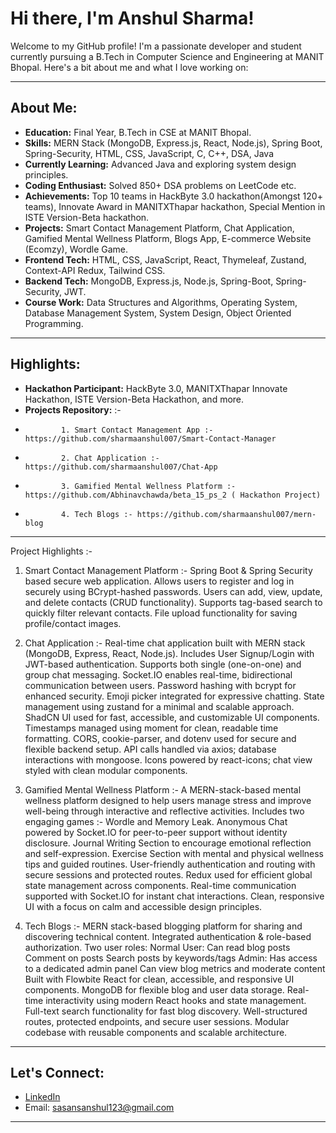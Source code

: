 # Hi there, I'm Anshul Sharma! 

Welcome to my GitHub profile! I'm a passionate developer and student currently pursuing a B.Tech in Computer Science and Engineering at MANIT Bhopal. Here's a bit about me and what I love working on:

---

## About Me:
- **Education:** Final Year, B.Tech in CSE at MANIT Bhopal.
- **Skills:** MERN Stack (MongoDB, Express.js, React, Node.js), Spring Boot, Spring-Security, HTML, CSS, JavaScript, C, C++, DSA, Java
- **Currently Learning:** Advanced Java and exploring system design principles.
- **Coding Enthusiast:** Solved 850+ DSA problems on LeetCode etc.
- **Achievements:** Top 10 teams in HackByte 3.0 hackathon(Amongst 120+ teams), Innovate Award in MANITXThapar hackathon, Special Mention in ISTE Version-Beta hackathon.
- **Projects:** Smart Contact Management Platform, Chat Application, Gamified Mental Wellness Platform, Blogs App, E-commerce Website (Ecomzy), Wordle Game.
- **Frontend Tech:** HTML, CSS, JavaScript, React, Thymeleaf, Zustand, Context-API Redux, Tailwind CSS.
- **Backend Tech:** MongoDB, Express.js, Node.js, Spring-Boot, Spring-Security, JWT.
- **Course Work:** Data Structures and Algorithms, Operating System, Database Management System, System Design, Object Oriented Programming.
---

##  Highlights:
- **Hackathon Participant:** HackByte 3.0, MANITXThapar Innovate Hackathon, ISTE Version-Beta Hackathon, and more.
- **Projects Repository:** :-
-             1. Smart Contact Management App :- https://github.com/sharmaanshul007/Smart-Contact-Manager
-             2. Chat Application :- https://github.com/sharmaanshul007/Chat-App
-             3. Gamified Mental Wellness Platform :- https://github.com/Abhinavchawda/beta_15_ps_2 ( Hackathon Project)
-             4. Tech Blogs :- https://github.com/sharmaanshul007/mern-blog

---

Project Highlights :-
1. Smart Contact Management Platform :-
       Spring Boot & Spring Security based secure web application.
       Allows users to register and log in securely using BCrypt-hashed passwords.
       Users can add, view, update, and delete contacts (CRUD functionality).
       Supports tag-based search to quickly filter relevant contacts.
       File upload functionality for saving profile/contact images.
   
2. Chat Application :-
        Real-time chat application built with MERN stack (MongoDB, Express, React, Node.js).
        Includes User Signup/Login with JWT-based authentication.
        Supports both single (one-on-one) and group chat messaging.
        Socket.IO enables real-time, bidirectional communication between users.
        Password hashing with bcrypt for enhanced security.
        Emoji picker integrated for expressive chatting.
        State management using zustand for a minimal and scalable approach.
        ShadCN UI used for fast, accessible, and customizable UI components.
        Timestamps managed using moment for clean, readable time formatting.
        CORS, cookie-parser, and dotenv used for secure and flexible backend setup.
        API calls handled via axios; database interactions with mongoose.
        Icons powered by react-icons; chat view styled with clean modular components.

3. Gamified Mental Wellness Platform :-
        A MERN-stack-based mental wellness platform designed to help users manage stress and improve well-being through interactive and reflective activities.
        Includes two engaging games :- Wordle and Memory Leak.
        Anonymous Chat powered by Socket.IO for peer-to-peer support without identity disclosure.
        Journal Writing Section to encourage emotional reflection and self-expression.
        Exercise Section with mental and physical wellness tips and guided routines.
        User-friendly authentication and routing with secure sessions and protected routes.
        Redux used for efficient global state management across components.
        Real-time communication supported with Socket.IO for instant chat interactions.
        Clean, responsive UI with a focus on calm and accessible design principles.

4. Tech Blogs :-
      MERN stack-based blogging platform for sharing and discovering technical content.
      Integrated authentication & role-based authorization.
      Two user roles:
      Normal User:
         Can read blog posts
         Comment on posts
         Search posts by keywords/tags
      Admin:
         Has access to a dedicated admin panel
         Can view blog metrics and moderate content
      Built with Flowbite React for clean, accessible, and responsive UI components.
      MongoDB for flexible blog and user data storage.
      Real-time interactivity using modern React hooks and state management.
      Full-text search functionality for fast blog discovery.
      Well-structured routes, protected endpoints, and secure user sessions.
      Modular codebase with reusable components and scalable architecture.



---


## Let's Connect:
- [LinkedIn]([(https://www.linkedin.com/in/anshul-sharma-917141253)])
- Email: sasansanshul123@gmail.com

---

